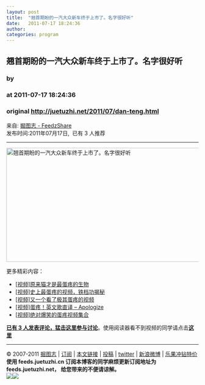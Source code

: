 ```yaml
---
layout: post
title:  "翘首期盼的一汽大众新车终于上市了。名字很好听"
date:   2011-07-17 18:24:36
author: 
categories: program
---
```


## 翘首期盼的一汽大众新车终于上市了。名字很好听
### by 
### at 2011-07-17 18:24:36
### original <http://juetuzhi.net/2011/07/dan-teng.html>

<p>来自: <a href="http://www.feedzshare.com/b/1009627/2">掘图志 - FeedzShare</a>  
<br>发布时间:2011年07月17日,  已有 3 人推荐 </p>
<hr><div><p><a href="http://www.flickr.com/photos/8671041@N07/5944622069/" title="翘首期盼的一汽大众新车终于上市了。名字很好听 by justin0842, on Flickr"><img src="http://farm7.static.flickr.com/6004/5944622069_cde4ac9723_z.jpg" width="539" height="299" alt="翘首期盼的一汽大众新车终于上市了。名字很好听"></a></p>
更多精彩内容：<ul><li><a href="http://juetuzhi.net/2010/02/dan-teng-de-mao.html" rel="bookmark" title="Permanent Link: [视频]原来猫才是最蛋疼的生物">[视频]原来猫才是最蛋疼的生物</a></li><li><a href="http://juetuzhi.net/2010/02/dan-teng-shi-ping.html" rel="bookmark" title="Permanent Link: [视频]史上最蛋疼的视频，铁档功揭秘">[视频]史上最蛋疼的视频，铁档功揭秘</a></li><li><a href="http://juetuzhi.net/2010/04/dan-teng-de-shi-ping.html" rel="bookmark" title="Permanent Link: [视频]又一个看了极其蛋疼的视频">[视频]又一个看了极其蛋疼的视频</a></li><li><a href="http://juetuzhi.net/2010/06/dan-teng-zhi-yi-apologize.html" rel="bookmark" title="Permanent Link: [视频]蛋疼！英文歌直译 – Apologize">[视频]蛋疼！英文歌直译 – Apologize</a></li><li><a href="http://juetuzhi.net/2010/04/bao-xiao-dan-teng.html" rel="bookmark" title="Permanent Link: [视频]绝对爆笑的蛋疼视频集合">[视频]绝对爆笑的蛋疼视频集合</a></li></ul><a href="http://juetuzhi.net/2011/07/dan-teng.html#comments" title="看看大家都说了些什么"><strong>已有 3 人发表评论，猛击这里参与讨论</strong></a>。使用阅读器看不到视频的同学请点击<a href="http://juetuzhi.net/2011/07/dan-teng.html"><strong>这里</strong></a> <hr>
© 2007-2011 <a href="http://juetuzhi.net/">掘图志</a> | <a href="http://feeds.juetuzhi.net/" title="订阅掘图志，精彩图片送上门">订阅</a> | <a href="http://juetuzhi.net/2011/07/dan-teng.html" title="本文链接">本文链接</a> | <a href="http://juetuzhi.net/contribute" title="给掘图志投稿">投稿</a> | <a href="http://twitter.com/geuro" title="follow me on twitter">twitter</a> | <a href="http://t.sina.com.cn/geuro" title="关注掘图志的新浪微博">新浪微博</a> | <a href="http://shop57144235.taobao.com/shop/xshop/wui_page-18201855.htm" title="乐果冲钻特价">乐果冲钻特价</a><br><strong>使用 feeds.juetuzhi.cn 订阅本博客的同学麻烦更新订阅地址为 feeds.juetuzhi.net， 给您带来的不便请谅解。</strong></div><img src="http://img.tongji.linezing.com/1017243/tongji.gif"><img src="http://img.tongji.linezing.com/855372/tongji.gif">